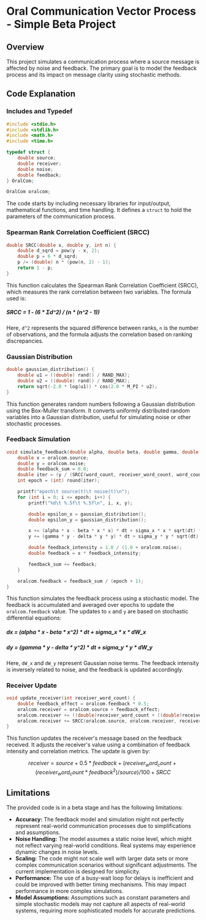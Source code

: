 
# Oral Communication Vector Process - Simple Beta Project

## Overview

This project simulates a communication process where a source message is affected by noise and feedback. The primary goal is to model the feedback process and its impact on message clarity using stochastic methods.

## Code Explanation

### Includes and Typedef

```c
#include <stdio.h>
#include <stdlib.h>
#include <math.h>
#include <time.h>

typedef struct {
    double source;
    double receiver;
    double noise;
    double feedback;
} OralCom;

OralCom oralcom;
```

The code starts by including necessary libraries for input/output, mathematical functions, and time handling. It defines a `struct` to hold the parameters of the communication process.

### Spearman Rank Correlation Coefficient (SRCC)

```c
double SRCC(double x, double y, int n) {
    double d_sqrd = pow(y - x, 2);
    double p = 6 * d_sqrd;
    p /= (double) n * (pow(n, 2) - 1);
    return 1 - p;
}
```

This function calculates the Spearman Rank Correlation Coefficient (SRCC), which measures the rank correlation between two variables. The formula used is:

##### SRCC = 1 - (6 * Σd^2) / (n * (n^2 - 1))

Here, `d^2` represents the squared difference between ranks, `n` is the number of observations, and the formula adjusts the correlation based on ranking discrepancies.

### Gaussian Distribution

```c
double gaussian_distribution() {
    double u1 = ((double) rand() / RAND_MAX);
    double u2 = ((double) rand() / RAND_MAX);
    return sqrt(-2.0 * log(u1)) * cos(2.0 * M_PI * u2);
}
```

This function generates random numbers following a Gaussian distribution using the Box-Muller transform. It converts uniformly distributed random variables into a Gaussian distribution, useful for simulating noise or other stochastic processes.

### Feedback Simulation

```c
void simulate_feedback(double alpha, double beta, double gamma, double delta, double sigma_x, double sigma_y, int word_count, int receiver_word_count, double dt) {
    double x = oralcom.source;
    double y = oralcom.noise;
    double feedback_sum = 0.0;
    double iter = (y / (SRCC(word_count, receiver_word_count, word_count + receiver_word_count))) / dt;
    int epoch = (int) round(iter);

    printf("epoch\t source(t)\t noise(t)\n");
    for (int i = 0; i <= epoch; i++) {
        printf("%d\t %.5f\t %.5f\n", i, x, y);

        double epsilon_x = gaussian_distribution();
        double epsilon_y = gaussian_distribution();

        x += (alpha * x - beta * x * x) * dt + sigma_x * x * sqrt(dt) * epsilon_x;
        y += (gamma * y - delta * y * y) * dt + sigma_y * y * sqrt(dt) * epsilon_y;

        double feedback_intensity = 1.0 / (1.0 + oralcom.noise);
        double feedback = x * feedback_intensity;

        feedback_sum += feedback;
    }

    oralcom.feedback = feedback_sum / (epoch + 1);
}
```

This function simulates the feedback process using a stochastic model. The feedback is accumulated and averaged over epochs to update the `oralcom.feedback` value. The updates to `x` and `y` are based on stochastic differential equations:

##### dx = (alpha * x - beta * x^2) * dt + sigma_x * x * dW_x
##### dy = (gamma * y - delta * y^2) * dt + sigma_y * y * dW_y

Here, `dW_x` and `dW_y` represent Gaussian noise terms. The feedback intensity is inversely related to noise, and the feedback is updated accordingly.

### Receiver Update

```c
void update_receiver(int receiver_word_count) {
    double feedback_effect = oralcom.feedback * 0.5;
    oralcom.receiver = oralcom.source + feedback_effect;
    oralcom.receiver += ((double)receiver_word_count + ((double)receiver_word_count * pow(oralcom.feedback, 2)) / oralcom.source) / 100;
    oralcom.receiver += SRCC(oralcom.source, oralcom.receiver, receiver_word_count);
}
```

This function updates the receiver's message based on the feedback received. It adjusts the receiver's value using a combination of feedback intensity and correlation metrics. The update is given by:

```math
receiver = source + 0.5 * feedback + (receiver_word_count + (receiver_word_count * feedback^2) / source) / 100 + SRCC
```

## Limitations

The provided code is in a beta stage and has the following limitations:

- **Accuracy:** The feedback model and simulation might not perfectly represent real-world communication processes due to simplifications and assumptions.
- **Noise Handling:** The model assumes a static noise level, which might not reflect varying real-world conditions. Real systems may experience dynamic changes in noise levels.
- **Scaling:** The code might not scale well with larger data sets or more complex communication scenarios without significant adjustments. The current implementation is designed for simplicity.
- **Performance:** The use of a busy-wait loop for delays is inefficient and could be improved with better timing mechanisms. This may impact performance in more complex simulations.
- **Model Assumptions:** Assumptions such as constant parameters and simple stochastic models may not capture all aspects of real-world systems, requiring more sophisticated models for accurate predictions.
